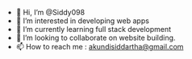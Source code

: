 - 👋 Hi, I’m @Siddy098
- 👀 I’m interested in developing web apps
- 🌱 I’m currently learning full stack development
- 💞️ I’m looking to collaborate on website building.
- 📫 How to reach me : akundisiddartha@gmail.com

<!---
Siddy098/Siddy098 is a ✨ special ✨ repository because its `README.md` (this file) appears on your GitHub profile.
You can click the Preview link to take a look at your changes.
--->
